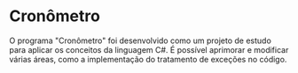 <h1>Cronômetro</h1>

<p>O programa "Cronômetro" foi desenvolvido como um projeto de estudo para aplicar os conceitos da linguagem C#. É possível aprimorar e modificar várias áreas, como a implementação do tratamento de exceções no código.</p>
